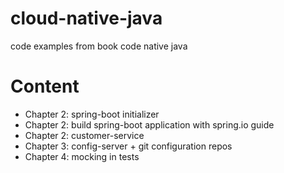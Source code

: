 # cloud-native-java
code examples from book code native java

# Content
- Chapter 2: spring-boot initializer
- Chapter 2: build spring-boot application with spring.io guide
- Chapter 2: customer-service
- Chapter 3: config-server + git configuration repos
- Chapter 4: mocking in tests